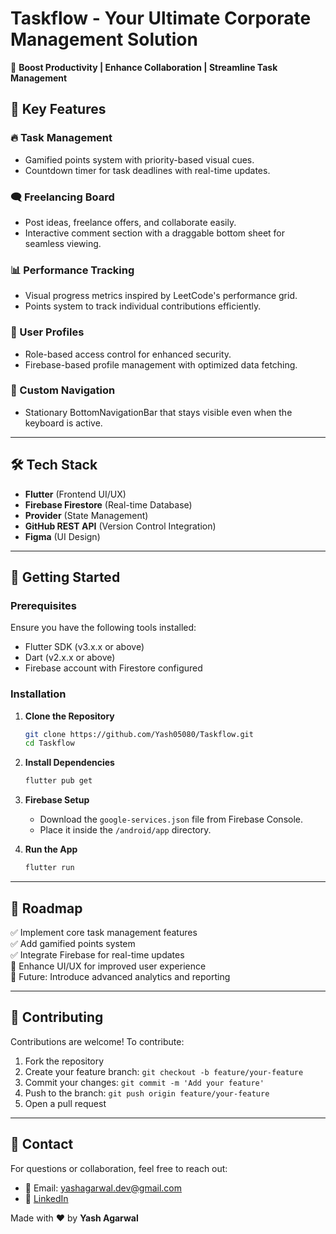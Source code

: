 # Taskflow - Your Ultimate Corporate Management Solution

🚀 **Boost Productivity | Enhance Collaboration | Streamline Task Management**



## 🌟 Key Features

### 🔥 Task Management

- Gamified points system with priority-based visual cues.
- Countdown timer for task deadlines with real-time updates.

### 🗨️ Freelancing Board

- Post ideas, freelance offers, and collaborate easily.
- Interactive comment section with a draggable bottom sheet for seamless viewing.

### 📊 Performance Tracking

- Visual progress metrics inspired by LeetCode's performance grid.
- Points system to track individual contributions efficiently.

### 👤 User Profiles

- Role-based access control for enhanced security.
- Firebase-based profile management with optimized data fetching.

### 🧩 Custom Navigation

- Stationary BottomNavigationBar that stays visible even when the keyboard is active.

---

## 🛠️ Tech Stack

- **Flutter** (Frontend UI/UX)
- **Firebase Firestore** (Real-time Database)
- **Provider** (State Management)
- **GitHub REST API** (Version Control Integration)
- **Figma** (UI Design)

---

## 🚀 Getting Started

### Prerequisites

Ensure you have the following tools installed:

- Flutter SDK (v3.x.x or above)
- Dart (v2.x.x or above)
- Firebase account with Firestore configured

### Installation

1. **Clone the Repository**

   ```bash
   git clone https://github.com/Yash05080/Taskflow.git
   cd Taskflow
   ```

2. **Install Dependencies**

   ```bash
   flutter pub get
   ```

3. **Firebase Setup**

   - Download the `google-services.json` file from Firebase Console.
   - Place it inside the `/android/app` directory.

4. **Run the App**

   ```bash
   flutter run
   ```

---


## 🚧 Roadmap

✅ Implement core task management features\
✅ Add gamified points system\
✅ Integrate Firebase for real-time updates\
🔄 Enhance UI/UX for improved user experience\
🚀 Future: Introduce advanced analytics and reporting

---

## 🤝 Contributing

Contributions are welcome! To contribute:

1. Fork the repository
2. Create your feature branch: `git checkout -b feature/your-feature`
3. Commit your changes: `git commit -m 'Add your feature'`
4. Push to the branch: `git push origin feature/your-feature`
5. Open a pull request

---

## 💬 Contact

For questions or collaboration, feel free to reach out:

- 📧 Email: [yashagarwal.dev@gmail.com](mailto\:yashagarwal.dev@gmail.com)
- 💼 [LinkedIn](https://linkedin.com/in/yashagarwal)

Made with ❤️ by **Yash Agarwal**


